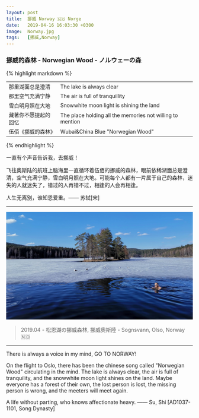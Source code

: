 ```yaml
---
layout: post
title:  挪威 Norway 🇳🇴 Norge
date:   2019-04-16 16:03:30 +0300
image:  Norway.jpg
tags:   [挪威,Norway]
---
```


### 挪威的森林 - Norwegian Wood - ノルウェーの森

{% highlight markdown %}
<div class="table-container">
  <table>
    <tr><td>那里湖面总是澄清</td><td>The lake is always clear</td></tr>
    <tr><td>那里空气充满宁静</td><td>The air is full of tranquillity</td></tr>
    <tr><td>雪白明月照在大地</td><td>Snowwhite moon light is shining the land<td></tr>
    <tr><td>藏著你不愿提起的回忆</td><td>The place holding all the memories not willing to mention</td></tr>
    <tr><td>伍佰《挪威的森林》</td><td>Wubai&China Blue "Norwegian Wood"</td></tr>
  </table>
</div>
{% endhighlight %}  

一直有个声音告诉我，去挪威！

飞往奥斯陆的航班上脑海里一直循环着伍佰的挪威的森林，眼前依稀湖面总是澄清，空气充满宁静，雪白明月照在大地。可能每个人都有一片属于自己的森林，迷失的人就迷失了，错过的人再错不过，相逢的人会再相逢。   

人生无离别，谁知恩爱重。—— 苏轼[宋]

---

![](/img/norway/norway01.jpg)
> 2019.04 - 松恩湖の挪威森林, 挪威奧斯陸 - Sognsvann, Olso, Norway 🇳🇴 

---
There is always a voice in my mind, GO TO NORWAY!

On the flight to Oslo, there has been the chinese song called "Norwegian Wood" circulating in the mind. The lake is always clear, the air is full of tranquility, and the snowwhite moon light shines on the land. Maybe everyone has a forest of their own, the lost person is lost, the missing person is wrong, and the meeters will meet again.

A life without parting, who knows affectionate heavy. —— Su, Shi [AD1037-1101, Song Dynasty]
